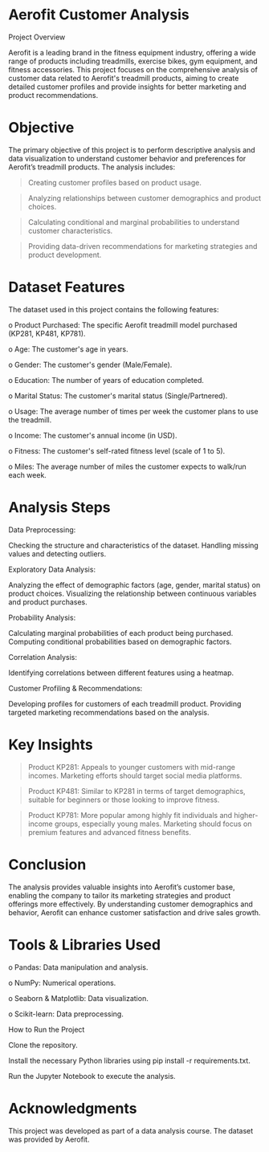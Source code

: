 # Aerofit Customer Analysis

Project Overview

Aerofit is a leading brand in the fitness equipment industry, offering a wide range of products including treadmills, exercise bikes, gym equipment, and fitness accessories. This project focuses on the comprehensive analysis of customer data related to Aerofit's treadmill products, aiming to create detailed customer profiles and provide insights for better marketing and product recommendations.

# Objective

The primary objective of this project is to perform descriptive analysis and data visualization to understand customer behavior and preferences for Aerofit’s treadmill products. The analysis includes:

> Creating customer profiles based on product usage.

> Analyzing relationships between customer demographics and product choices.

> Calculating conditional and marginal probabilities to understand customer characteristics.

> Providing data-driven recommendations for marketing strategies and product development.

# Dataset Features

The dataset used in this project contains the following features:

o Product Purchased: The specific Aerofit treadmill model purchased (KP281, KP481, KP781).

o Age: The customer's age in years.

o Gender: The customer's gender (Male/Female).

o Education: The number of years of education completed.

o Marital Status: The customer's marital status (Single/Partnered).

o Usage: The average number of times per week the customer plans to use the treadmill.

o Income: The customer's annual income (in USD).

o Fitness: The customer's self-rated fitness level (scale of 1 to 5).

o Miles: The average number of miles the customer expects to walk/run each week.

# Analysis Steps

Data Preprocessing:

Checking the structure and characteristics of the dataset.
Handling missing values and detecting outliers.

Exploratory Data Analysis:

Analyzing the effect of demographic factors (age, gender, marital status) on product choices.
Visualizing the relationship between continuous variables and product purchases.

Probability Analysis:

Calculating marginal probabilities of each product being purchased.
Computing conditional probabilities based on demographic factors.

Correlation Analysis:

Identifying correlations between different features using a heatmap.

Customer Profiling & Recommendations:

Developing profiles for customers of each treadmill product.
Providing targeted marketing recommendations based on the analysis.

# Key Insights

> Product KP281: Appeals to younger customers with mid-range incomes. Marketing efforts should target social media platforms.

> Product KP481: Similar to KP281 in terms of target demographics, suitable for beginners or those looking to improve fitness.

> Product KP781: More popular among highly fit individuals and higher-income groups, especially young males. Marketing should focus on premium features and advanced fitness benefits.

# Conclusion

The analysis provides valuable insights into Aerofit’s customer base, enabling the company to tailor its marketing strategies and product offerings more effectively. By understanding customer demographics and behavior, Aerofit can enhance customer satisfaction and drive sales growth.

# Tools & Libraries Used

o Pandas: Data manipulation and analysis.

o NumPy: Numerical operations.

o Seaborn & Matplotlib: Data visualization.

o Scikit-learn: Data preprocessing.

How to Run the Project

Clone the repository.

Install the necessary Python libraries using pip install -r requirements.txt.

Run the Jupyter Notebook to execute the analysis.

# Acknowledgments

This project was developed as part of a data analysis course. The dataset was provided by Aerofit.
